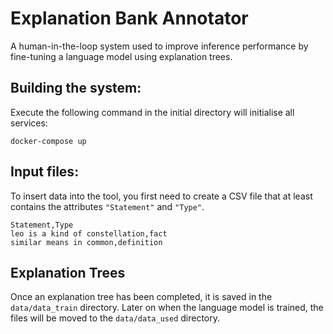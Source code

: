 # Explanation Bank Annotator

A human-in-the-loop system used to improve inference performance by fine-tuning a language model using explanation trees.

##  Building the system:
Execute the following command in the initial directory will initialise all services:
```
docker-compose up
```

##  Input files:
To insert data into the tool, you first need to create a CSV file that at least contains the attributes `"Statement"` and `"Type"`.
```
Statement,Type
leo is a kind of constellation,fact
similar means in common,definition
```

##  Explanation Trees
Once an explanation tree has been completed, it is saved in the `data/data_train` directory. Later on when the language model is trained, the files will be moved to the `data/data_used`  directory.